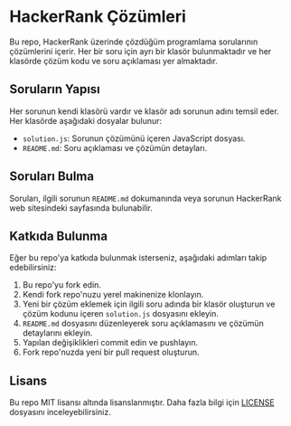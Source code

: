 # HackerRank Çözümleri

Bu repo, HackerRank üzerinde çözdüğüm programlama sorularının çözümlerini içerir. Her bir soru için ayrı bir klasör bulunmaktadır ve her klasörde çözüm kodu ve soru açıklaması yer almaktadır.

## Soruların Yapısı

Her sorunun kendi klasörü vardır ve klasör adı sorunun adını temsil eder. Her klasörde aşağıdaki dosyalar bulunur:

- `solution.js`: Sorunun çözümünü içeren JavaScript dosyası.
- `README.md`: Soru açıklaması ve çözümün detayları.

## Soruları Bulma

Soruları, ilgili sorunun `README.md` dokumanında veya sorunun HackerRank web sitesindeki sayfasında bulunabilir.

## Katkıda Bulunma

Eğer bu repo'ya katkıda bulunmak isterseniz, aşağıdaki adımları takip edebilirsiniz:

1. Bu repo'yu fork edin.
2. Kendi fork repo'nuzu yerel makinenize klonlayın.
3. Yeni bir çözüm eklemek için ilgili soru adında bir klasör oluşturun ve çözüm kodunu içeren `solution.js` dosyasını ekleyin.
4. `README.md` dosyasını düzenleyerek soru açıklamasını ve çözümün detaylarını ekleyin.
5. Yapılan değişiklikleri commit edin ve pushlayın.
6. Fork repo'nuzda yeni bir pull request oluşturun.

## Lisans

Bu repo MIT lisansı altında lisanslanmıştır. Daha fazla bilgi için [LICENSE](LICENSE) dosyasını inceleyebilirsiniz.
